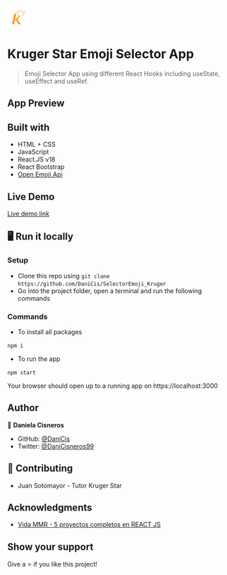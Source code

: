 <img src="./src/assets/kruger-logo.png" height="50px">

# Kruger Star Emoji Selector App

> Emoji Selector App using different React Hooks including useState, useEffect and useRef.

## App Preview
 


## Built with 

- HTML + CSS
- JavaScript
- React.JS v18
- React Bootstrap
- [Open Emoji Api](https://emoji-api.com/)

## Live Demo

[Live demo link](https://krugerstar-emoji-dc.netlify.app/)

## 🖥️ Run it locally 

 ### Setup

 - Clone this repo using `git clone https://github.com/DaniCis/SelectorEmoji_Kruger`
 - Go into the project folder, open a terminal and run the following commands

 ### Commands
    
 -  To install all packages
 ```
npm i
 ```
 - To run the app
  ```
npm start
 ```

 Your browser should open up to a running app on https://localhost:3000

## Author

👤 **Daniela Cisneros**

- GitHub: [@DaniCis](https://github.com/DaniCis)
- Twitter: [@DaniCisneros99](https://twitter.com/DaniCisneros99)

## 🤝 Contributing

- Juan Sotomayor - Tutor Kruger Star

## Acknowledgments

- [Vida MMR - 5 proyectos completos en REACT JS](https://www.youtube.com/watch?v=oT-feDPuJmk&t=8440s)

## Show your support

Give a ⭐ if you like this project!